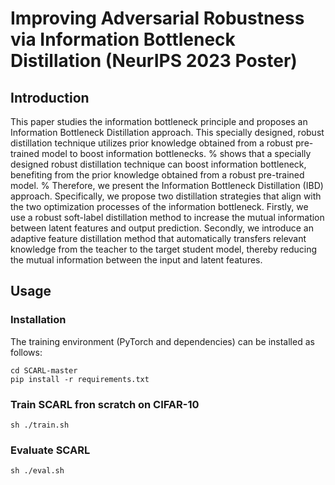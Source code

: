 
# Improving Adversarial Robustness via Information Bottleneck Distillation (NeurIPS 2023 Poster)

## Introduction
  This paper studies the information bottleneck principle and proposes an Information Bottleneck Distillation approach.
  This specially designed, robust distillation technique utilizes prior knowledge obtained from a robust pre-trained model to boost information bottlenecks. 
  % shows that a specially designed robust distillation technique can boost information bottleneck, benefiting from the prior knowledge obtained from a robust pre-trained model.
  % Therefore, we present the Information Bottleneck Distillation (IBD) approach.
  Specifically, we propose two distillation strategies that align with the two optimization processes of the information bottleneck.
  Firstly, we use a robust soft-label distillation method to increase the mutual information between latent features and output prediction.
  Secondly, we introduce an adaptive feature distillation method that automatically transfers relevant knowledge from the teacher to the target student model, thereby reducing the mutual information between the input and latent features.


## Usage
### Installation
The training environment (PyTorch and dependencies) can be installed as follows:
```
cd SCARL-master
pip install -r requirements.txt
```
### Train SCARL fron scratch on CIFAR-10
```
sh ./train.sh
```
### Evaluate SCARL
```
sh ./eval.sh
```
